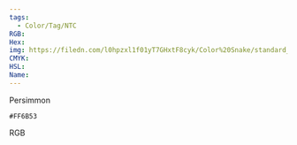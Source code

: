 ```yaml
---
tags:
  - Color/Tag/NTC
RGB:
Hex:
img: https://filedn.com/l0hpzxl1f01yT7GHxtF8cyk/Color%20Snake/standard_csv_to_svg//FF6B53.svg
CMYK:
HSL:
Name:
---
```

Persimmon
```palette
#FF6B53
```
RGB
